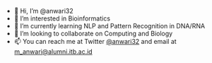 - 👋 Hi, I’m @anwari32
- 👀 I’m interested in Bioinformatics
- 🌱 I’m currently learning NLP and Pattern Recognition in DNA/RNA
- 💞️ I’m looking to collaborate on Computing and Biology
- 📫 You can reach me at Twitter [@anwari32](https://twitter.com/anwari32) and email at m_anwari@alumni.itb.ac.id

<!---
anwari32/anwari32 is a ✨ special ✨ repository because its `README.md` (this file) appears on your GitHub profile.
You can click the Preview link to take a look at your changes.
--->
